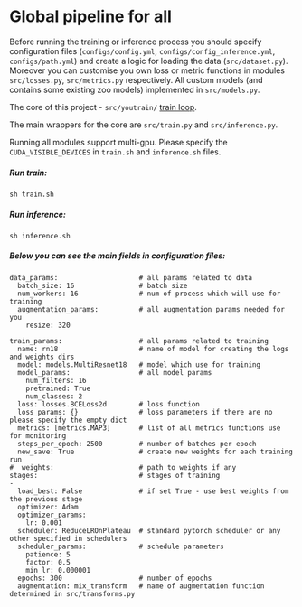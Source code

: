 # Global pipeline for all

Before running the training or inference process you should specify configuration files (`configs/config.yml`, `configs/config_inference.yml`, `configs/path.yml`)
and create a logic for loading the data (`src/dataset.py`). Moreover you can customise you own loss or metric functions in modules `src/losses.py`, `src/metrics.py` respectively.
All custom models (and contains some existing zoo models) implemented in `src/models.py`.

The core of this project - `src/youtrain/` [train loop](https://github.com/amirassov/youtrain).

The main wrappers for the core are `src/train.py` and `src/inference.py`.

Running all modules support multi-gpu. Please specify the `CUDA_VISIBLE_DEVICES` in `train.sh` and `inference.sh` files.

##### Run train:
```
sh train.sh
```

##### Run inference:
```
sh inference.sh
```

##### Below you can see the main fields in configuration files:
```
data_params:                    # all params related to data
  batch_size: 16                # batch size
  num_workers: 16               # num of process which will use for training
  augmentation_params:          # all augmentation params needed for you
    resize: 320                

train_params:                   # all params related to training
  name: rn18                    # name of model for creating the logs and weights dirs
  model: models.MultiResnet18   # model which use for training
  model_params:                 # all model params
    num_filters: 16
    pretrained: True
    num_classes: 2
  loss: losses.BCELoss2d        # loss function
  loss_params: {}               # loss parameters if there are no please specify the empty dict
  metrics: [metrics.MAP3]       # list of all metrics functions use for monitoring
  steps_per_epoch: 2500         # number of batches per epoch
  new_save: True                # create new weights for each training run
#  weights:                     # path to weights if any
stages:                         # stages of training
-
  load_best: False              # if set True - use best weights from the previous stage
  optimizer: Adam               
  optimizer_params:             
    lr: 0.001
  scheduler: ReduceLROnPlateau  # standard pytorch scheduler or any other specified in schedulers
  scheduler_params:             # schedule parameters
    patience: 5
    factor: 0.5
    min_lr: 0.000001
  epochs: 300                   # number of epochs
  augmentation: mix_transform   # name of augmentation function determined in src/transforms.py

```
